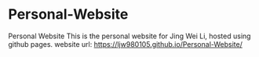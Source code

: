 # Personal-Website
Personal Website
This is the personal website for Jing Wei Li, hosted using github pages. website url: https://ljw980105.github.io/Personal-Website/
